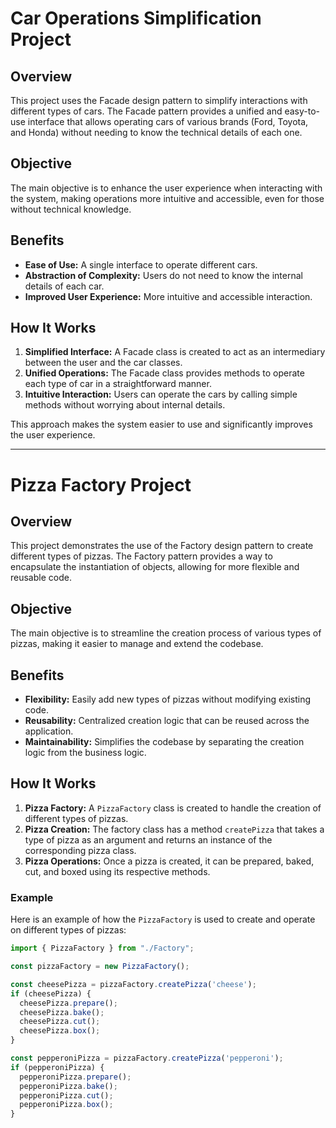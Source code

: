 # Car Operations Simplification Project

## Overview

This project uses the Facade design pattern to simplify interactions with different types of cars. The Facade pattern provides a unified and easy-to-use interface that allows operating cars of various brands (Ford, Toyota, and Honda) without needing to know the technical details of each one.

## Objective

The main objective is to enhance the user experience when interacting with the system, making operations more intuitive and accessible, even for those without technical knowledge.

## Benefits

- **Ease of Use:** A single interface to operate different cars.
- **Abstraction of Complexity:** Users do not need to know the internal details of each car.
- **Improved User Experience:** More intuitive and accessible interaction.

## How It Works

1. **Simplified Interface:** A Facade class is created to act as an intermediary between the user and the car classes.
2. **Unified Operations:** The Facade class provides methods to operate each type of car in a straightforward manner.
3. **Intuitive Interaction:** Users can operate the cars by calling simple methods without worrying about internal details.

This approach makes the system easier to use and significantly improves the user experience.

---

# Pizza Factory Project

## Overview

This project demonstrates the use of the Factory design pattern to create different types of pizzas. The Factory pattern provides a way to encapsulate the instantiation of objects, allowing for more flexible and reusable code.

## Objective

The main objective is to streamline the creation process of various types of pizzas, making it easier to manage and extend the codebase.

## Benefits

- **Flexibility:** Easily add new types of pizzas without modifying existing code.
- **Reusability:** Centralized creation logic that can be reused across the application.
- **Maintainability:** Simplifies the codebase by separating the creation logic from the business logic.

## How It Works

1. **Pizza Factory:** A `PizzaFactory` class is created to handle the creation of different types of pizzas.
2. **Pizza Creation:** The factory class has a method `createPizza` that takes a type of pizza as an argument and returns an instance of the corresponding pizza class.
3. **Pizza Operations:** Once a pizza is created, it can be prepared, baked, cut, and boxed using its respective methods.

### Example

Here is an example of how the `PizzaFactory` is used to create and operate on different types of pizzas:

```typescript
import { PizzaFactory } from "./Factory";

const pizzaFactory = new PizzaFactory();

const cheesePizza = pizzaFactory.createPizza('cheese');
if (cheesePizza) {
  cheesePizza.prepare();
  cheesePizza.bake();
  cheesePizza.cut();
  cheesePizza.box();
}

const pepperoniPizza = pizzaFactory.createPizza('pepperoni');
if (pepperoniPizza) {
  pepperoniPizza.prepare();
  pepperoniPizza.bake();
  pepperoniPizza.cut();
  pepperoniPizza.box();
}